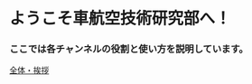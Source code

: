 <h1>ようこそ車航空技術研究部へ！</h1>
<h3>ここでは各チャンネルの役割と使い方を説明しています。</h3>

<a href="https://discord.com/channels/1209843805243703366/1209843805243703369">全体・挨拶</a>
